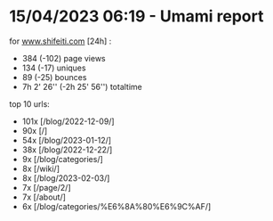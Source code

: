 # 15/04/2023 06:19 - Umami report
for www.shifeiti.com [24h] :

 - 384 (-102) page views
 - 134 (-17) uniques
 - 89 (-25) bounces
 - 7h 2' 26'' (-2h 25' 56'') totaltime


top 10 urls:
 - 101x [/blog/2022-12-09/]
 - 90x [/]
 - 54x [/blog/2023-01-12/]
 - 38x [/blog/2022-12-22/]
 - 9x [/blog/categories/]
 - 8x [/wiki/]
 - 8x [/blog/2023-02-03/]
 - 7x [/page/2/]
 - 7x [/about/]
 - 6x [/blog/categories/%E6%8A%80%E6%9C%AF/]



